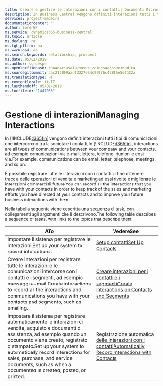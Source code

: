```yaml
---
title: Creare e gestire le interazioni con i contatti| Documenti Microsoft
description: In Business Central vengono definiti interazioni tutti i tipi di comunicazioni che intercorrono tra la società e i contatti, ad esempio comunicazioni via e-mail, lettera, telefono, riunioni e così via.
services: project-madeira
documentationcenter: ''
author: SorenGP
ms.service: dynamics365-business-central
ms.topic: article
ms.devlang: na
ms.tgt_pltfrm: na
ms.workload: na
ms.search.keywords: relationship, prospect
ms.date: 05/02/2019
ms.author: sgroespe
ms.openlocfilehash: 504484c5a5afa75890c128fe554a5360e36adfc4
ms.sourcegitcommit: dac212009aadf3227e54c99976c438f6e56f182a
ms.translationtype: HT
ms.contentlocale: it-IT
ms.lasthandoff: 05/02/2019
ms.locfileid: "1447085"
---
```

# <a name="managing-interactions"></a><span data-ttu-id="1ce15-104">Gestione di interazioni</span><span class="sxs-lookup"><span data-stu-id="1ce15-104">Managing Interactions</span></span>
<span data-ttu-id="1ce15-105">In [!INCLUDE[d365fin](includes/d365fin_md.md)] vengono definiti interazioni tutti i tipi di comunicazioni che intercorrono tra la società e i contatti,</span><span class="sxs-lookup"><span data-stu-id="1ce15-105">In [!INCLUDE[d365fin](includes/d365fin_md.md)], interactions are all types of communications between your company and your contacts.</span></span> <span data-ttu-id="1ce15-106">ad esempio comunicazioni via e-mail, lettera, telefono, riunioni e così via.</span><span class="sxs-lookup"><span data-stu-id="1ce15-106">For example, communications can be email, letter, telephone, meetings, and so on.</span></span>

<span data-ttu-id="1ce15-107">È possibile registrare tutte le interazioni con i contatti al fine di tenere traccia delle operazioni di vendita e marketing ad essi rivolte e migliorare le interazioni commerciali future.</span><span class="sxs-lookup"><span data-stu-id="1ce15-107">You can record all the interactions that you have with your contacts in order to keep track of the sales and marketing efforts you have directed at your contacts and to improve your future business interactions with them.</span></span>

<span data-ttu-id="1ce15-108">Nella tabella seguente viene descritta una sequenza di task, con collegamenti agli argomenti che li descrivono.</span><span class="sxs-lookup"><span data-stu-id="1ce15-108">The following table describes a sequence of tasks, with links to the topics that describe them.</span></span>

| <span data-ttu-id="1ce15-109">A</span><span class="sxs-lookup"><span data-stu-id="1ce15-109">To</span></span> | <span data-ttu-id="1ce15-110">Vedere</span><span class="sxs-lookup"><span data-stu-id="1ce15-110">See</span></span> |
| --- | --- |
| <span data-ttu-id="1ce15-111">Impostare il sistema per registrare le interazioni.</span><span class="sxs-lookup"><span data-stu-id="1ce15-111">Set up your system to record interactions.</span></span> |[<span data-ttu-id="1ce15-112">Setup contatti</span><span class="sxs-lookup"><span data-stu-id="1ce15-112">Set Up Contacts</span></span>](marketing-setup-contacts.md) |
|<span data-ttu-id="1ce15-113">Creare interazioni per registrare tutte le interazioni e le comunicazioni intercorse con i contatti e i segmenti, ad esempio messaggi e-mail.</span><span class="sxs-lookup"><span data-stu-id="1ce15-113">Create interactions to record all the interactions and communications you have with your contacts and segments, such as emailing.</span></span>|[<span data-ttu-id="1ce15-114">Creare interazioni per i contatti e i segmenti</span><span class="sxs-lookup"><span data-stu-id="1ce15-114">Create Interactions on Contacts and Segments</span></span>](marketing-how-create-interactions.md)|
|<span data-ttu-id="1ce15-115">Impostare il sistema per registrare automaticamente le interazioni di vendita, acquisto e documenti di assistenza, ad esempio quando un documento viene creato, registrato o stampato.</span><span class="sxs-lookup"><span data-stu-id="1ce15-115">Set up your system to automatically record interactions for sales, purchase, and service documents, such as when a documented is created, posted, or printed.</span></span>|[<span data-ttu-id="1ce15-116">Registrazione automatica delle interazioni con i contatti</span><span class="sxs-lookup"><span data-stu-id="1ce15-116">Automatically Record Interactions with Contacts</span></span>](marketing-auto-record-interactions.md)|
